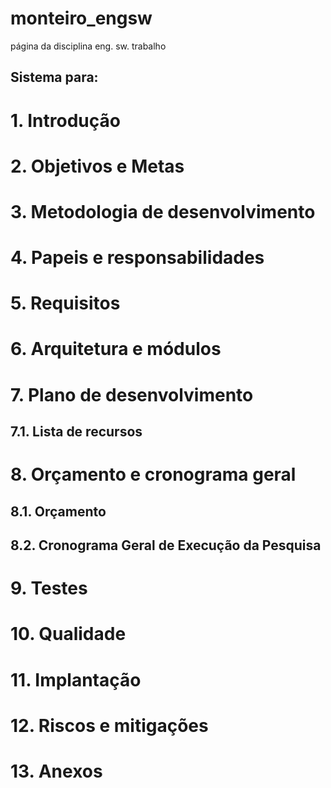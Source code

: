 # monteiro_engsw
página da disciplina eng. sw. trabalho

## Sistema para: 

# 1. Introdução

<!---
isto é um comentário !
-->

# 2. Objetivos e Metas

# 3. Metodologia de desenvolvimento

# 4. Papeis e responsabilidades

# 5. Requisitos

# 6. Arquitetura e módulos

# 7. Plano de desenvolvimento

## 7.1. Lista de recursos

# 8. Orçamento e cronograma geral

## 8.1. Orçamento

## 8.2. Cronograma Geral de Execução da Pesquisa

# 9. Testes

# 10. Qualidade

# 11. Implantação

# 12. Riscos e mitigações

# 13. Anexos

[]()

[]()
